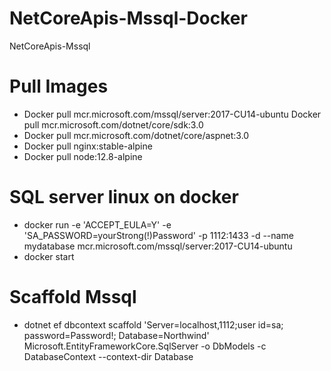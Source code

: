 # NetCoreApis-Mssql-Docker
NetCoreApis-Mssql

# Pull Images
- Docker pull mcr.microsoft.com/mssql/server:2017-CU14-ubuntu Docker pull mcr.microsoft.com/dotnet/core/sdk:3.0
- Docker pull mcr.microsoft.com/dotnet/core/aspnet:3.0
- Docker pull nginx:stable-alpine
- Docker pull node:12.8-alpine

# SQL server linux on docker
- docker run -e 'ACCEPT_EULA=Y' -e 'SA_PASSWORD=yourStrong(!)Password' -p 1112:1433 -d --name mydatabase mcr.microsoft.com/mssql/server:2017-CU14-ubuntu
- docker start <container id or container name>

# Scaffold Mssql
- dotnet ef dbcontext scaffold 'Server=localhost,1112;user id=sa; password=Password!; Database=Northwind' Microsoft.EntityFrameworkCore.SqlServer -o DbModels -c DatabaseContext --context-dir Database